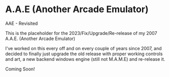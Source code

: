 # A.A.E (Another Arcade Emulator)
AAE - Revisited

This is the placeholder for the 2023/Fix/Upgrade/Re-release of my 2007 A.A.E. (Another Arcade Emulator)

I've worked on this every off and on every couple of years since 2007, and decided to finally just upgrade the old release with proper working controls and art, a new backend windows engine (still not M.A.M.E) and re-release it. 

Coming Soon!
